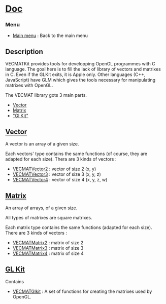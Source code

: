 # [Doc](./VECMATKit.md)
### Menu
* [Main menu](../Readme.md) : Back to the main menu

## Description
VECMATKit provides tools for developping OpenGL programmes with C language. The goal here is to fill the lack of library of vectors and matrixes in C. Even if the GLKit exits, it is Apple only. Other languages (C++, JavaScript) have GLM which gives the tools necessary for manipulating matrixes with OpenGL.

The VECMAT library gots 3 main parts.

* [Vector](./VECMATVector/VECMATVector.md)
* [Matrix](./VECMATMatrix/VECMATMatrix.md)
* ["Gl Kit"](./VECMATGlkit/VECMATGlkit.md)

## [Vector](./VECMATVector/VECMATVector.md)

A vector is an array of a given size.

Each vectors' type contains the same functions (of course, they are adapted for each size). Thera are 3 kinds of vectors :
* [VECMATVector2](./VECMATVector/VECMATVector2.md) : vector of size 2 (x, y)
* [VECMATVector3](./VECMATVector/VECMATVector3.md) : vector of size 3 (x, y, z)
* [VECMATVector4](./VECMATVector/VECMATVector4.md) : vector of size 4 (x, y, z, w)

## [Matrix](./VECMATMatrix/VECMATMatrix.md)

An array of arrays, of a given size.

All types of matrixes are square matrixes.

Each matrix type contains the same functions (adapted for each size). There are 3 kinds of vectors :
* [VECMATMatrix2](VECMATMatrix2.md) : matrix of size 2
* [VECMATMatrix3](VECMATMatrix3.md) : matrix of size 3
* [VECMATMatrix4](VECMATMatrix4.md) : matrix of size 4

## [GL Kit](./VECMATGlkit/VECMATGlkit.md)

Contains 

* [VECMATGlkit](./VECMATGlkit/VECMATGlkit.md) : A set of functions for creating the matrixes used by OpenGL.
